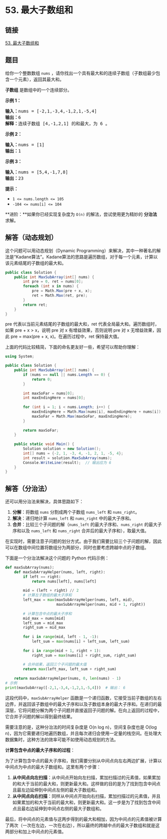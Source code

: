 # 53. 最大子数组和

## 链接

[53. 最大子数组和](https://leetcode.cn/problems/maximum-subarray/description/?utm_source=LCUS&utm_medium=ip_redirect&utm_campaign=transfer2china)

## 题目

给你一个整数数组 `nums` ，请你找出一个具有最大和的连续子数组（子数组最少包含一个元素），返回其最大和。

**子数组** 是数组中的一个连续部分。

**示例 1：**

<pre><strong>输入：</strong>nums = [-2,1,-3,4,-1,2,1,-5,4]
<strong>输出：</strong>6
<strong>解释：</strong>连续子数组&nbsp;[4,-1,2,1] 的和最大，为&nbsp;6 。
</pre>

**示例 2：**

<pre><strong>输入：</strong>nums = [1]
<strong>输出：</strong>1
</pre>

**示例 3：**

<pre><strong>输入：</strong>nums = [5,4,-1,7,8]
<strong>输出：</strong>23
</pre>

**提示：**

* `1 <= nums.length <= 105`
* `-104 <= nums[i] <= 104`

**进阶：**如果你已经实现复杂度为 `O(n)` 的解法，尝试使用更为精妙的 **分治法** 求解。

## 解答（动态规划）

这个问题可以用动态规划（Dynamic Programming）来解决，其中一种著名的解法是“Kadane算法”。Kadane算法的思路是遍历数组，对于每一个元素，计算以该元素结尾的子数组的最大和。

```cs
public class Solution {
    public int MaxSubArray(int[] nums) {
        int pre = 0, ret = nums[0];
        foreach (int x in nums) {
            pre = Math.Max(pre + x, x);
            ret = Math.Max(ret, pre);
        }
        return ret;
    }
}
```

pre 代表以当前元素结尾的子数组的最大和，ret 代表全局最大和。遍历数组时，如果 pre + x > x，说明 pre 对 x 有增益效果，否则说明 pre 对 x 无增益效果，因此 pre = max(pre + x, x)。在遍历过程中，ret 保持最大值。

上面的代码比较精简，下面的命名更友好一些，希望可以帮助你理解：

```cs
using System;

public class Solution {
    public int MaxSubArray(int[] nums) {
        if (nums == null || nums.Length == 0) {
            return 0;
        }
        
        int maxSoFar = nums[0];
        int maxEndingHere = nums[0];
        
        for (int i = 1; i < nums.Length; i++) {
            maxEndingHere = Math.Max(nums[i], maxEndingHere + nums[i]);
            maxSoFar = Math.Max(maxSoFar, maxEndingHere);
        }
        
        return maxSoFar;
    }
    
    public static void Main() {
        Solution solution = new Solution();
        int[] nums = {-2, 1, -3, 4, -1, 2, 1, -5, 4};
        int result = solution.MaxSubArray(nums);
        Console.WriteLine(result);  // 输出应为 6
    }
}
```

## 解答（分治法）

还可以用分治法来解决，具体思路如下：

1. **分解**：将数组 `nums` 分割成两个子数组 `nums_left` 和 `nums_right`。
2. **解决**：递归地计算 `nums_left` 和 `nums_right` 中的最大子序和。
3. **合并**：比较三个子问题的解（`nums_left` 的最大子序和、`nums_right` 的最大子序和以及 `nums_left` 和 `nums_right` 合并后的最大子序和），取最大值。

在实现时，需要注意子问题的划分方式。由于我们需要比较三个子问题的解，因此可以在数组中间位置将数组分为两部分，同时也要考虑跨越中点的子数组。

下面是一个分治法解决这个问题的 Python 代码示例：

```python
def maxSubArray(nums):
    def maxSubArrayHelper(nums, left, right):
        if left == right:
            return nums[left], nums[left]
        
        mid = (left + right) // 2
        # 计算左子数组的最大子序和
        left_max = max(maxSubArrayHelper(nums, left, mid),
                       maxSubArrayHelper(nums, mid + 1, right))
        
        # 计算包含中点的最大子序和
        mid_max = nums[mid]
        left_sum = mid_max
        right_sum = mid_max
        
        for i in range(mid, left - 1, -1):
            left_sum = max(nums[i] + left_sum, left_sum)
        
        for i in range(mid + 1, right + 1):
            right_sum = max(nums[i] + right_sum, right_sum)
        
        # 合并结果，返回三个子问题的最大值
        return max(left_max, left_sum + right_sum)
    
    return maxSubArrayHelper(nums, 0, len(nums) - 1)
# 示例
print(maxSubArray([-2,1,-3,4,-1,2,1,-5,4]))  # 输出： 6
```

这段代码中，`maxSubArrayHelper` 函数是一个递归函数，它接受当前子数组的左右边界，并返回该子数组中的最大子序和以及子数组本身的最大子序和。在递归的最深层，它将问题分解为两个子问题并直接返回子问题的解。在向上返回的过程中，它合并子问题的解以得到最终结果。

需要注意的是，这种分治法的时间复杂度是 O(n log n)，空间复杂度也是 O(log n)，因为它需要递归地遍历数组，并且每次递归会使用一定量的栈空间。在处理大数据集时，这种方法的效率可能不如使用动态规划的方法。

**计算包含中点的最大子序和的过程**：

为了计算包含中点的最大子序和，我们需要分别从中间点向左右两边扩展，计算以中间点为中点的最大子数组和。这里有两个步骤：

1. **从中间点向左扫描**：从中间点开始向左扫描，累加扫描过的元素值，如果累加的和大于当前的最大和，则更新最大和。这样做的目的是为了找到包含中间点且最左边延伸到中间点左侧的最大子数组和。
2. **从中间点向右扫描**：同样从中间点开始向右扫描，累加扫描过的元素值，并且如果累加的和大于当前的最大和，则更新最大和。这一步是为了找到包含中间点且最右边延伸到中间点右侧的最大子数组和。

最后，将中间点的元素值与这两步得到的最大和相加，因为中间点的元素值被计算了两次（一次在左边，一次在右边），所以最终的跨越中点的最大子数组和就是这两部分和加上中间点的元素值。

